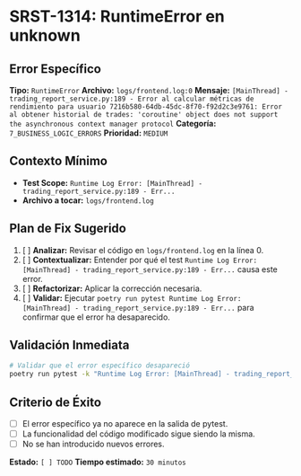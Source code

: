 # SRST-1314: RuntimeError en unknown

## Error Específico
**Tipo:** `RuntimeError`
**Archivo:** `logs/frontend.log:0`
**Mensaje:** `[MainThread] - trading_report_service.py:189 - Error al calcular métricas de rendimiento para usuario 7216b580-64db-45dc-8f70-f92d2c3e9761: Error al obtener historial de trades: 'coroutine' object does not support the asynchronous context manager protocol`
**Categoría:** `7_BUSINESS_LOGIC_ERRORS`
**Prioridad:** `MEDIUM`

## Contexto Mínimo
- **Test Scope:** `Runtime Log Error: [MainThread] - trading_report_service.py:189 - Err...`
- **Archivo a tocar:** `logs/frontend.log`

## Plan de Fix Sugerido
1. [ ] **Analizar:** Revisar el código en `logs/frontend.log` en la línea 0.
2. [ ] **Contextualizar:** Entender por qué el test `Runtime Log Error: [MainThread] - trading_report_service.py:189 - Err...` causa este error.
3. [ ] **Refactorizar:** Aplicar la corrección necesaria.
4. [ ] **Validar:** Ejecutar `poetry run pytest Runtime Log Error: [MainThread] - trading_report_service.py:189 - Err...` para confirmar que el error ha desaparecido.

## Validación Inmediata
```bash
# Validar que el error específico desapareció
poetry run pytest -k "Runtime Log Error: [MainThread] - trading_report_service.py:189 - Err..." -v
```

## Criterio de Éxito
- [ ] El error específico ya no aparece en la salida de pytest.
- [ ] La funcionalidad del código modificado sigue siendo la misma.
- [ ] No se han introducido nuevos errores.

**Estado:** `[ ] TODO`
**Tiempo estimado:** `30 minutos`

